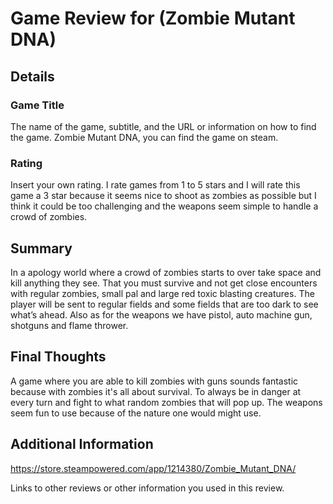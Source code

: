 # Game Review for (Zombie Mutant DNA)

## Details

### Game Title

The name of the game, subtitle, and the URL or information on how to find
the game.
Zombie Mutant DNA, you can find the game on steam.

### Rating

Insert your own rating.
I  rate games from 1 to 5 stars and I will rate this game a 3 star because it seems nice to shoot as zombies as possible but I think it could be too challenging and the weapons seem simple to handle a crowd of zombies. 

## Summary

In a apology world where a crowd of zombies starts to over take space and kill anything they see. That you must survive and not get close encounters with regular zombies, small pal and large red toxic blasting creatures. The player will be sent to regular fields and some fields that are too dark to see what’s ahead. Also as for the weapons we have pistol, auto machine gun, shotguns and flame thrower.

## Final Thoughts


A game where you are able to kill zombies with guns sounds fantastic because with zombies it's all about survival. To always be in danger at every turn and fight to what random zombies that will pop up. The weapons seem fun to use because of the nature one would might use. 

## Additional Information
https://store.steampowered.com/app/1214380/Zombie_Mutant_DNA/

Links to other reviews or other information you used in this review.

